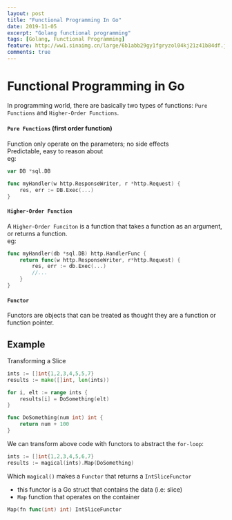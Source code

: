 ```yaml
---
layout: post
title: "Functional Programming In Go"
date: 2019-11-05
excerpt: "Golang functional programming"
tags: [Golang, Functional Programming]
feature: http://ww1.sinaimg.cn/large/6b1abb29gy1fgryzol04kj21z41b84df.jpg
comments: true
---
```


# Functional Programming in Go

In programming world, there are basically two types of functions: `Pure Functions` and `Higher-Order Functions`. 

#### `Pure Functions` (first order function)
Function only operate on the parameters; no side effects</br>
Predictable, easy to reason about</br>
eg:

```Go
var DB *sql.DB

func myHandler(w http.ResponseWriter, r *http.Request) {
    res, err := DB.Exec(...)
}
```

#### `Higher-Order Function`

A `Higher-Order Funciton` is a function that takes a function as an argument, or returns a function.</br>
eg:
```Go
func myHandler(db *sql.DB) http.HandlerFunc {
    return func(w http.ResponseWriter, r*http.Request) {
        res, err := db.Exec(...)
        //...
    }
}
```

#### `Functor`
Functors are objects that can be treated as thought they are a function or function pointer.

## Example
Transforming a Slice

```Go
ints := []int{1,2,3,4,5,5,7}
results := make([]int, len(ints))

for i, elt := range ints {
    results[i] = DoSomething(elt)
}

func DoSomething(num int) int {
    return num + 100
}
```

We can transform above code with functors to abstract the `for-loop`:

```Go
ints := []int{1,2,3,4,5,6,7}
results := magical(ints).Map(DoSomething)
```

Which `magical()` makes a `Functor` that returns a `IntSliceFunctor`

- this functor is a Go struct that contains the data (i.e: slice)
- `Map` function that operates on the container

```Go
Map(fn func(int) int) IntSliceFunctor
```